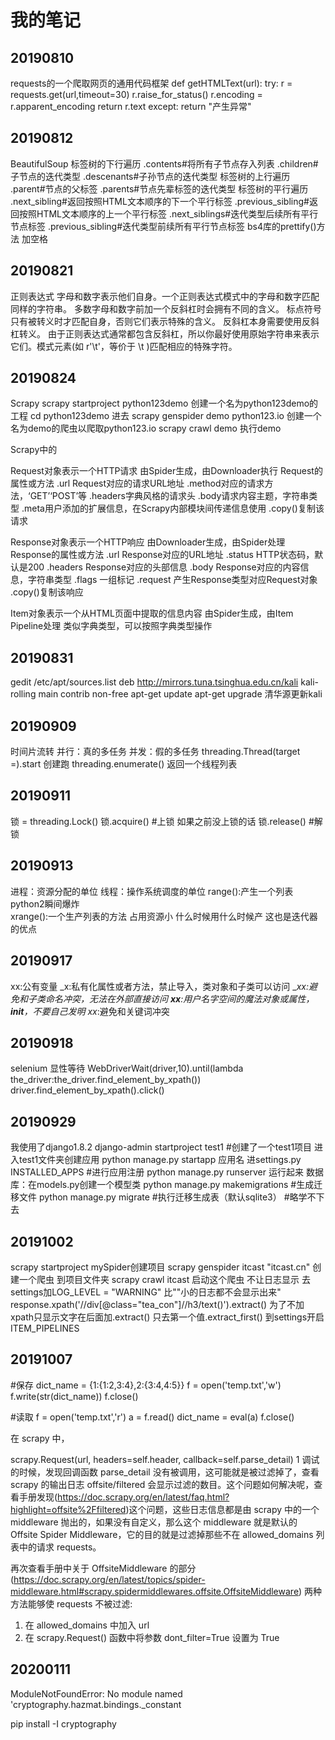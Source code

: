 我的笔记
====
20190810
----
requests的一个爬取网页的通用代码框架
def getHTMLText(url):
    try:
        r = requests.get(url,timeout=30)
        r.raise_for_status()
        r.encoding = r.apparent_encoding
        return r.text
    except:
        return "产生异常"
        
20190812
----
BeautifulSoup
标签树的下行遍历
.contents#将<tag>所有子节点存入列表
.children#子节点的迭代类型
.descenants#子孙节点的迭代类型
标签树的上行遍历
.parent#节点的父标签
.parents#节点先辈标签的迭代类型
标签树的平行遍历
.next_sibling#返回按照HTML文本顺序的下一个平行标签
.previous_sibling#返回按照HTML文本顺序的上一个平行标签
.next_siblings#迭代类型后续所有平行节点标签
.previous_sibling#迭代类型前续所有平行节点标签
bs4库的prettify()方法  加空格

20190821
----
正则表达式
字母和数字表示他们自身。一个正则表达式模式中的字母和数字匹配同样的字符串。
多数字母和数字前加一个反斜杠时会拥有不同的含义。
标点符号只有被转义时才匹配自身，否则它们表示特殊的含义。
反斜杠本身需要使用反斜杠转义。
由于正则表达式通常都包含反斜杠，所以你最好使用原始字符串来表示它们。模式元素(如 r'\t'，等价于 \\t )匹配相应的特殊字符。

20190824
----
Scrapy
scrapy startproject python123demo
创建一个名为python123demo的工程
cd python123demo 进去
scrapy genspider demo python123.io
创建一个名为demo的爬虫以爬取python123.io
scrapy crawl demo
执行demo




Scrapy中的

Request对象表示一个HTTP请求
由Spider生成，由Downloader执行
Request的属性或方法
.url Request对应的请求URL地址
.method对应的请求方法，‘GET’‘POST’等
.headers字典风格的请求头
.body请求内容主题，字符串类型
.meta用户添加的扩展信息，在Scrapy内部模块间传递信息使用
.copy()复制该请求

Response对象表示一个HTTP响应
由Downloader生成，由Spider处理
Response的属性或方法
.url Response对应的URL地址
.status HTTP状态码，默认是200
.headers Response对应的头部信息
.body Response对应的内容信息，字符串类型
.flags 一组标记
.request 产生Response类型对应Request对象
.copy()复制该响应

Item对象表示一个从HTML页面中提取的信息内容
由Spider生成，由Item Pipeline处理
类似字典类型，可以按照字典类型操作

20190831
----
gedit /etc/apt/sources.list
deb http://mirrors.tuna.tsinghua.edu.cn/kali kali-rolling main contrib non-free 
apt-get update
apt-get upgrade
清华源更新kali

20190909
----
时间片流转
并行：真的多任务
并发：假的多任务
threading.Thread(target =).start  创建跑
threading.enumerate()  返回一个线程列表

20190911
----
锁 = threading.Lock()
锁.acquire()  #上锁   如果之前没上锁的话
锁.release()  #解锁

20190913
----
进程：资源分配的单位
线程：操作系统调度的单位
range():产生一个列表   python2瞬间爆炸   
xrange():一个生产列表的方法   占用资源小 什么时候用什么时候产
这也是迭代器的优点

20190917
----
xx:公有变量
_x:私有化属性或者方法，禁止导入，类对象和子类可以访问
__xx:避免和子类命名冲突，无法在外部直接访问
__xx__:用户名字空间的魔法对象或属性，__init__，不要自己发明
xx_:避免和关键词冲突

20190918
----
selenium 显性等待
WebDriverWait(driver,10).until(lambda the_driver:the_driver.find_element_by_xpath())
driver.find_element_by_xpath().click()


20190929
----
我使用了django1.8.2
django-admin startproject test1  #创建了一个test1项目
进入test1文件夹创建应用
python manage.py startapp 应用名
进settings.py INSTALLED_APPS #进行应用注册
python manage.py runserver 运行起来
数据库：在models.py创建一个模型类
python manage.py makemigrations #生成迁移文件
python manage.py migrate #执行迁移生成表（默认sqlite3）
#略学不下去


20191002
----
scrapy startproject mySpider创建项目
scrapy genspider itcast "itcast.cn" 创建一个爬虫
到项目文件夹 scrapy crawl itcast 启动这个爬虫
不让日志显示 去settings加LOG_LEVEL = "WARNING" 比""小的日志都不会显示出来"
response.xpath('//div[@class="tea_con"]//h3/text()').extract()
为了不加xpath只显示文字在后面加.extract()
只去第一个值.extract_first()
到settings开启ITEM_PIPELINES

20191007
----
#保存
dict_name = {1:{1:2,3:4},2:{3:4,4:5}}
f = open('temp.txt','w')
f.write(str(dict_name))
f.close()
 
#读取
f = open('temp.txt','r')
a = f.read()
dict_name = eval(a)
f.close()

在 scrapy 中，

scrapy.Request(url, headers=self.header, callback=self.parse_detail)
1
调试的时候，发现回调函数 parse_detail 没有被调用，这可能就是被过滤掉了，查看 scrapy 的输出日志 offsite/filtered 会显示过滤的数目。这个问题如何解决呢，查看手册发现(https://doc.scrapy.org/en/latest/faq.html?highlight=offsite%2Ffiltered)这个问题，这些日志信息都是由 scrapy 中的一个 middleware 抛出的，如果没有自定义，那么这个 middleware 就是默认的 Offsite Spider Middleware，它的目的就是过滤掉那些不在 allowed_domains 列表中的请求 requests。

再次查看手册中关于 OffsiteMiddleware 的部分(https://doc.scrapy.org/en/latest/topics/spider-middleware.html#scrapy.spidermiddlewares.offsite.OffsiteMiddleware) 
两种方法能够使 requests 不被过滤: 
1. 在 allowed_domains 中加入 url 
2. 在 scrapy.Request() 函数中将参数 dont_filter=True 设置为 True



20200111
----
ModuleNotFoundError: No module named 'cryptography.hazmat.bindings._constant

pip install -I cryptography








